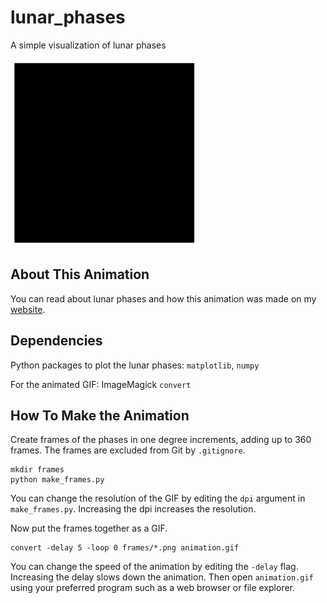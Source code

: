 # lunar_phases
A simple visualization of lunar phases

<img src="https://github.com/john-lurie/lunar_phases/blob/main/animation.gif" alt="lunar phases animation" style="height: 300px; width:300px;"/>

## About This Animation

You can read about lunar phases and how this animation was made on my [website](https://john-lurie.github.io/animations/lunar_phases.html).

## Dependencies
Python packages to plot the lunar phases:
`matplotlib`, `numpy`

For the animated GIF:
ImageMagick `convert`

## How To Make the Animation
Create frames of the phases in one degree increments, adding up to 360 frames. The frames are excluded from Git by `.gitignore`.
```
mkdir frames
python make_frames.py
```
You can change the resolution of the GIF by editing the `dpi` argument in `make_frames.py`. Increasing the dpi increases the resolution.

Now put the frames together as a GIF.
```
convert -delay 5 -loop 0 frames/*.png animation.gif
```
You can change the speed of the animation by editing the `-delay` flag. Increasing the delay slows down the animation. Then open `animation.gif` using your preferred program such as a web browser or file explorer.
